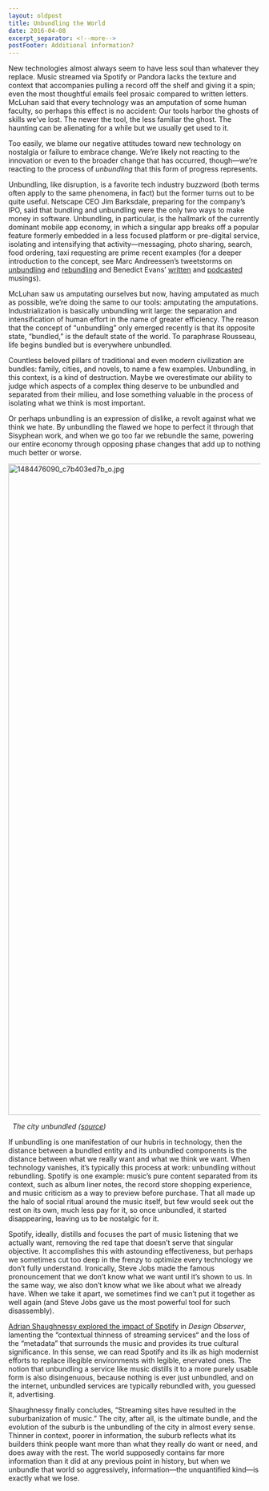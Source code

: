 ```yaml
---
layout: oldpost
title: Unbundling the World
date: 2016-04-08
excerpt_separator: <!--more-->
postFooter: Additional information?
---
```


New technologies almost always seem to have less soul than whatever they replace. Music streamed via Spotify or Pandora lacks the texture and context that accompanies pulling a record off the shelf and giving it a spin; even the most thoughtful emails feel prosaic compared to written letters. McLuhan said that every technology was an amputation of some human faculty, so perhaps this effect is no accident: Our tools harbor the ghosts of skills we’ve lost. The newer the tool, the less familiar the ghost. The haunting can be alienating for a while but we usually get used to it.

Too easily, we blame our negative attitudes toward new technology on nostalgia or failure to embrace change. We’re likely not reacting to the innovation or even to the broader change that has occurred, though—we’re reacting to the process of <em>unbundling</em> that this form of progress represents.

Unbundling, like disruption, is a favorite tech industry buzzword (both terms often apply to the same phenomena, in fact) but the former turns out to be quite useful. Netscape CEO Jim Barksdale, preparing for the company’s IPO, said that bundling and unbundling were the only two ways to make money in software. Unbundling, in particular, is the hallmark of the currently dominant mobile app economy, in which a singular app breaks off a popular feature formerly embedded in a less focused platform or pre-digital service, isolating and intensifying that activity—messaging, photo sharing, search, food ordering, taxi requesting are prime recent examples (for a deeper introduction to the concept, see Marc Andreessen’s tweetstorms on <a href="https://twitter.com/pmarca/status/481556766283407360">unbundling</a> and <a href="https://twitter.com/pmarca/status/481575837464940544">rebundling</a> and Benedict Evans’ <a href="http://ben-evans.com/benedictevans/2014/8/1/app-unbundling-search-and-discovery">written</a> and <a href="https://a16z.com/2014/08/15/a16z-podcast-the-topic-thats-lasted-the-entire-history-of-computing-bundling-and-unbundling/">podcasted</a> musings).

McLuhan saw us amputating ourselves but now, having amputated as much as possible, we’re doing the same to our tools: amputating the amputations. Industrialization is basically unbundling writ large: the separation and intensification of human effort in the name of greater efficiency. The reason that the concept of “unbundling” only emerged recently is that its opposite state, “bundled,” is the default state of the world. To paraphrase Rousseau, life begins bundled but is everywhere unbundled.

Countless beloved pillars of traditional and even modern civilization are bundles: family, cities, and novels, to name a few examples. Unbundling, in this context, is a kind of destruction. Maybe we overestimate our ability to judge which aspects of a complex thing deserve to be unbundled and separated from their milieu, and lose something valuable in the process of isolating what we think is most important.

Or perhaps unbundling is an expression of dislike, a revolt against what we think we hate. By unbundling the flawed we hope to perfect it through that Sisyphean work, and when we go too far we rebundle the same, powering our entire economy through opposing phase changes that add up to nothing much better or worse.

<img class=" size-full wp-image-1027 aligncenter" src="https://kneelingbus.files.wordpress.com/2016/04/1484476090_c7b403ed7b_o.jpg" alt="1484476090_c7b403ed7b_o.jpg" width="2190" height="1300" />

<em>  The city unbundled (<a href="https://www.flickr.com/photos/feuilllu/1484476090">source</a>)</em>

If unbundling is one manifestation of our hubris in technology, then the distance between a bundled entity and its unbundled components is the distance between what we really want and what we think we want. When technology vanishes, it’s typically this process at work: unbundling without rebundling. Spotify is one example: music’s pure content separated from its context, such as album liner notes, the record store shopping experience, and music criticism as a way to preview before purchase. That all made up the halo of social ritual around the music itself, but few would seek out the rest on its own, much less pay for it, so once unbundled, it started disappearing, leaving us to be nostalgic for it.

Spotify, ideally, distills and focuses the part of music listening that we actually want, removing the red tape that doesn’t serve that singular objective. It accomplishes this with astounding effectiveness, but perhaps we sometimes cut too deep in the frenzy to optimize every technology we don’t fully understand. Ironically, Steve Jobs made the famous pronouncement that we don’t know what we want until it’s shown to us. In the same way, we also don’t know what we like about what we already have. When we take it apart, we sometimes find we can’t put it together as well again (and Steve Jobs gave us the most powerful tool for such disassembly).

<a href="http://designobserver.com/feature/music-by-the-numbers/39240/">Adrian Shaughnessy explored the impact of Spotify</a> in <em>Design Observer</em>, lamenting the “contextual thinness of streaming services“ and the loss of the “metadata” that surrounds the music and provides its true cultural significance. In this sense, we can read Spotify and its ilk as high modernist efforts to replace illegible environments with legible, enervated ones. The notion that unbundling a service like music distills it to a more purely usable form is also disingenuous, because nothing is ever just unbundled, and on the internet, unbundled services are typically rebundled with, you guessed it, advertising.

Shaughnessy finally concludes, “Streaming sites have resulted in the suburbanization of music.” The city, after all, is the ultimate bundle, and the evolution of the suburb is the unbundling of the city in almost every sense. Thinner in context, poorer in information, the suburb reflects what its builders think people want more than what they really do want or need, and does away with the rest. The world supposedly contains far more information than it did at any previous point in history, but when we unbundle that world so aggressively, information—the unquantified kind—is exactly what we lose.
